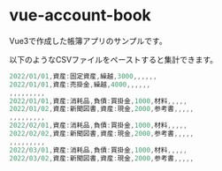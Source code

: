 # vue-account-book

Vue3で作成した帳簿アプリのサンプルです。

以下のようなCSVファイルをペーストすると集計できます。

```cs
2022/01/01,資産:固定資産,繰越,3000,,,,,,
2022/01/01,資産:売掛金,繰越,4000,,,,,,
,,,,,,,,,
2022/01/01,資産:消耗品,負債:買掛金,1000,材料,,,,,
2022/01/02,資産:新聞図書,資産:現金,2000,参考書,,,,,
,,,,,,,,,
2022/02/01,資産:消耗品,負債:買掛金,1000,材料,,,,,
2022/02/02,資産:新聞図書,資産:現金,2000,参考書,,,,,
,,,,,,,,,
2022/03/01,資産:消耗品,負債:買掛金,1000,材料,,,,,
2022/03/02,資産:新聞図書,資産:現金,2000,参考書,,,,,
```
